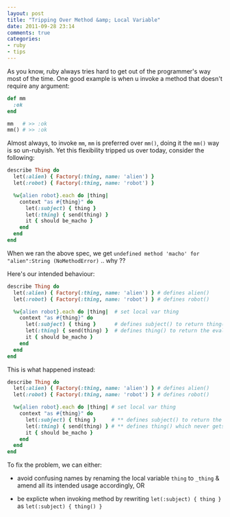 ```yaml
---
layout: post
title: "Tripping Over Method &amp; Local Variable"
date: 2011-09-28 23:14
comments: true
categories: 
- ruby
- tips
---
```


As you know, ruby always tries hard to get out of the programmer's
way most of the time. One good example is when u invoke a method
that doesn't require any argument:

``` ruby
def mm
  :ok
end

mm   # >> :ok
mm() # >> :ok
```

Almost always, to invoke `mm`, `mm` is preferred over `mm()`, doing
it the `mm()` way is so un-rubyish. Yet this flexibility tripped us
over today, consider the following:

``` ruby
describe Thing do
  let(:alien) { Factory(:thing, name: 'alien') }
  let(:robot) { Factory(:thing, name: 'robot') }

  %w{alien robot}.each do |thing|
    context "as #{thing}" do
      let(:subject) { thing }
      let(:thing) { send(thing) }
      it { should be_macho }
    end
  end
end
```

When we ran the above spec, we get
`undefined method 'macho' for "alien":String (NoMethodError)` .. why ??

Here's our intended behaviour:

``` ruby
describe Thing do
  let(:alien) { Factory(:thing, name: 'alien') } # defines alien()
  let(:robot) { Factory(:thing, name: 'robot') } # defines robot()

  %w{alien robot}.each do |thing|  # set local var thing
    context "as #{thing}" do
      let(:subject) { thing }      # defines subject() to return thing()
      let(:thing) { send(thing) }  # defines thing() to return the evaluate alien() or robot()
      it { should be_macho }
    end
  end
end
```

This is what happened instead:

``` ruby
describe Thing do
  let(:alien) { Factory(:thing, name: 'alien') } # defines alien()
  let(:robot) { Factory(:thing, name: 'robot') } # defines robot()

  %w{alien robot}.each do |thing| # set local var thing
    context "as #{thing}" do
      let(:subject) { thing }     # ** defines subject() to return the local var thing
      let(:thing) { send(thing) } # ** defines thing() which never gets invoked
      it { should be_macho }
    end
  end
end
```

To fix the problem, we can either:

* avoid confusing names by renaming the local variable `thing` to
`_thing` & amend all its intended usage accordingly, OR

* be explicte when invoking method by rewriting
`let(:subject) { thing }` as `let(:subject) { thing() }`

